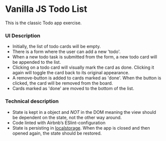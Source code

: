 # Vanilla JS Todo List

This is the classic Todo app exercise. 

### UI Description
* Initially, the list of todo cards will be empty.
* There is a form where the user can add a new 'todo'.
* When a new todo task is submitted from the form, a new todo card will be appended to the list.
* Clicking on a todo card will visually mark the card as done. Clicking it again will toggle the card back to its original appearance. 
* A remove-button is added to cards marked as 'done'. When the button is clicked, the card will be removed from the board.
* Cards marked as 'done' are moved to the bottom of the list.

### Technical description
* State is kept in a object and *NOT* in the DOM meaning the view should be dependent on the state, not the other way around.
* Code linted with Airbnb’s ESlint-configuration
* State is persisting in [localstorage](https://developer.mozilla.org/en-US/docs/Web/API/Window/localStorage). When the app is closed and then opened again, the state should be restored.
